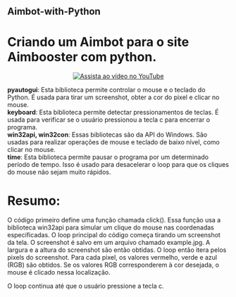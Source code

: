 ## Aimbot-with-Python

# Criando um Aimbot para o site Aimbooster com python.
  
<div align="center">
  <a href="https://youtu.be/3ENtYIiqMlE">
    <img src="https://img.youtube.com/vi/3ENtYIiqMlE/0.jpg" alt="Assista ao vídeo no YouTube">
  </a>
</div>

<b>pyautogui</b>: Esta biblioteca permite controlar o mouse e o teclado do Python. É usada para tirar um screenshot, obter a cor do pixel e clicar no mouse.<br>
<b>keyboard</b>: Esta biblioteca permite detectar pressionamentos de teclas. É usada para verificar se o usuário pressionou a tecla c para encerrar o programa.<br>
<b>win32api, win32con</b>: Essas bibliotecas são da API do Windows. São usadas para realizar operações de mouse e teclado de baixo nível, como clicar no mouse.<br>
<b>time</b>: Esta biblioteca permite pausar o programa por um determinado período de tempo. Isso é usado para desacelerar o loop para que os cliques do mouse não sejam muito rápidos.<br>

<h1>Resumo:</h1>
O código primeiro define uma função chamada click(). Essa função usa a biblioteca win32api para simular um clique do mouse nas coordenadas especificadas.
O loop principal do código começa tirando um screenshot da tela. O screenshot é salvo em um arquivo chamado example.jpg. A largura e a altura do screenshot são então obtidas.
O loop então itera pelos pixels do screenshot. Para cada pixel, os valores vermelho, verde e azul (RGB) são obtidos. Se os valores RGB corresponderem à cor desejada, o mouse é clicado nessa localização.

O loop continua até que o usuário pressione a tecla c.
